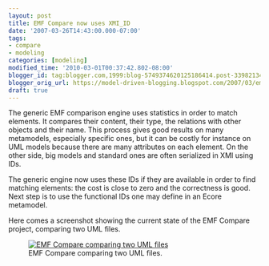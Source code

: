 ```yaml
---
layout: post
title: EMF Compare now uses XMI_ID
date: '2007-03-26T14:43:00.000-07:00'
tags:
- compare
- modeling
categories: [modeling]
modified_time: '2010-03-01T00:37:42.802-08:00'
blogger_id: tag:blogger.com,1999:blog-5749374620125186414.post-3398213415942634780
blogger_orig_url: https://model-driven-blogging.blogspot.com/2007/03/emf-compare-now-uses-xmiid.html
draft: true
---
```


The generic EMF comparison engine uses statistics in order to match elements. It compares their content, their type, the relations with other objects and their name. This process gives good results on many metamodels, especially specific ones, but it can be costly for instance on UML models because there are many attributes on each element. On the other side, big models and standard ones are often serialized in XMI using IDs.

The generic engine now uses these IDs if they are available in order to find matching elements: the cost is close to zero and the correctness is good. Next step is to use the functional IDs one may define in an Ecore metamodel.

Here comes a screenshot showing the current state of the EMF Compare project, comparing two UML files.

<figure>
  <a href="https://eclipse.dev/emf/compare/">
    <img src="{{ site.url }}/images/blog/2007/emfcompare-compare-merge.png" alt="EMF Compare comparing two UML files" />
  </a>
  <figcaption>EMF Compare comparing two UML files.</figcaption>
  </figure>

